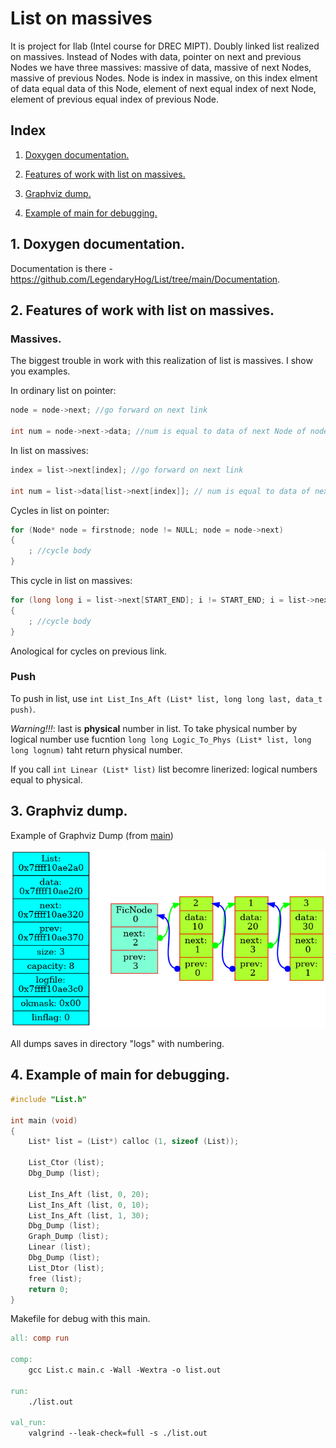 # List on massives
It is project for Ilab (Intel course for DREC MIPT). Doubly linked list realized on massives. Instead of Nodes with data, pointer on next and previous Nodes we have three massives: massive of data, massive of next Nodes, massive of previous Nodes. Node is index in massive, on this index elment of data equal data of this Node, element of next equal index of next Node, element of previous equal index of previous Node.

## Index
1. [Doxygen documentation.](#1-doxygen-documentation)

2. [Features of work with list on massives.](#2-features-of-work-with-list-on-massives)
3. [Graphviz dump.](#3-graphviz-dump)
4. [Example of main for debugging.](#4-example-of-main-for-debugging)

## 1. Doxygen documentation.
Documentation is there - https://github.com/LegendaryHog/List/tree/main/Documentation.

## 2. Features of work with list on massives.

### Massives.
The biggest trouble in work with this realization of list is massives. I show you examples.

In ordinary list on pointer:

```c    
node = node->next; //go forward on next link

int num = node->next->data; //num is equal to data of next Node of node 
```

In list on massives:
```c
index = list->next[index]; //go forward on next link

int num = list->data[list->next[index]]; // num is equal to data of next Node of index
```
Cycles in list on pointer:
```c
for (Node* node = firstnode; node != NULL; node = node->next)
{
    ; //cycle body
}
```

This cycle in list on massives:
```c
for (long long i = list->next[START_END]; i != START_END; i = list->next[i])
{
    ; //cycle body
}
```

Anological for cycles on previous link.

### Push

To push in list, use `int List_Ins_Aft (List* list, long long last, data_t push)`.

*Warning!!!*: last is **physical** number in list. To take physical number by logical number use fucntion `long long Logic_To_Phys (List* list, long long lognum)` taht return physical number.

If you call `int Linear (List* list)` list becomre linerized: logical numbers equal to physical.

## 3. Graphviz dump.

Example of Graphviz Dump (from [main](#4-example-of-main-for-debugging))

![Example of Graphviz Dump (from [main](#4-example-of-main-for-debugging))](https://github.com/LegendaryHog/List/blob/main/logs/Graph_Dump0.png "a title")

All dumps saves in directory "logs" with numbering.

## 4. Example of main for debugging.

```c
#include "List.h"

int main (void)
{
    List* list = (List*) calloc (1, sizeof (List));

    List_Ctor (list);
    Dbg_Dump (list);

    List_Ins_Aft (list, 0, 20);
    List_Ins_Aft (list, 0, 10);
    List_Ins_Aft (list, 1, 30);
    Dbg_Dump (list);
    Graph_Dump (list);
    Linear (list);
    Dbg_Dump (list);
    List_Dtor (list);
    free (list);
    return 0;
}
```

Makefile for debug with this main.
```Makefile
all: comp run

comp:
	gcc List.c main.c -Wall -Wextra -o list.out

run:
	./list.out

val_run:
	valgrind --leak-check=full -s ./list.out
```




